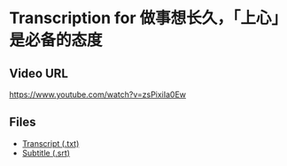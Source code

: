 # Transcription for 做事想长久，「上心」是必备的态度
## Video URL
https://www.youtube.com/watch?v=zsPixiIa0Ew
 
## Files
- [Transcript (.txt)](./transcript.txt)
- [Subtitle (.srt)](./transcript.srt)
